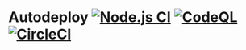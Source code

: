 # Autodeploy [![Node.js CI](https://github.com/rayotoo/Autodeploy/actions/workflows/node.js.yml/badge.svg)](https://github.com/rayotoo/Autodeploy/actions/workflows/node.js.yml) [![CodeQL](https://github.com/rayotoo/Autodeploy/actions/workflows/codeql.yml/badge.svg)](https://github.com/rayotoo/Autodeploy/actions/workflows/codeql.yml) [![CircleCI](https://dl.circleci.com/status-badge/img/gh/rayotoo/Autodeploy/tree/dev-branch.svg?style=shield)](https://dl.circleci.com/status-badge/redirect/gh/rayotoo/Autodeploy/tree/dev-branch)
